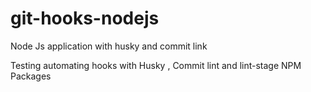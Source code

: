 # git-hooks-nodejs
Node Js application with husky and commit link

Testing automating hooks with Husky , Commit lint and lint-stage NPM Packages
